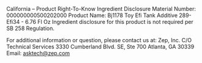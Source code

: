  
 
 
California – Product Right-To-Know Ingredient Disclosure 
Material Number: 000000000500202000 
Product Name: Bj1178 Toy Efi Tank Additive 289-Efi34 - 6.76 Fl Oz 
Ingredient disclosure for this product is not required per SB 258 Regulation. 
 
For additional information or question, please contact us at: 
Zep, Inc. 
C/O Technical Services 
3330 Cumberland Blvd. SE, Ste 700 
Atlanta, GA 30339 
Email: asktech@zep.com 
 
 
 
 
